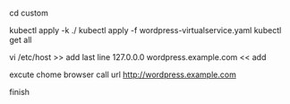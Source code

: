 cd custom

kubectl apply -k ./
kubectl apply -f wordpress-virtualservice.yaml
kubectl get all     

vi /etc/host  >> add last line 
127.0.0.0 wordpress.example.com  << add


excute chome browser call url
http://wordpress.example.com

finish
